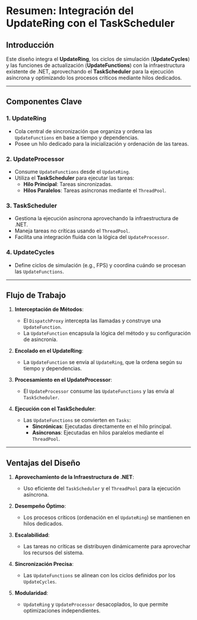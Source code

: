 
# Resumen: Integración del UpdateRing con el TaskScheduler

## Introducción
Este diseño integra el **UpdateRing**, los ciclos de simulación (**UpdateCycles**) y las funciones de actualización (**UpdateFunctions**) con la infraestructura existente de .NET, aprovechando el **TaskScheduler** para la ejecución asíncrona y optimizando los procesos críticos mediante hilos dedicados.

---

## Componentes Clave

### 1. **UpdateRing**
- Cola central de sincronización que organiza y ordena las `UpdateFunctions` en base a tiempo y dependencias.
- Posee un hilo dedicado para la inicialización y ordenación de las tareas.

### 2. **UpdateProcessor**
- Consume `UpdateFunctions` desde el `UpdateRing`.
- Utiliza el **TaskScheduler** para ejecutar las tareas:
  - **Hilo Principal**: Tareas sincronizadas.
  - **Hilos Paralelos**: Tareas asíncronas mediante el `ThreadPool`.

### 3. **TaskScheduler**
- Gestiona la ejecución asíncrona aprovechando la infraestructura de .NET.
- Maneja tareas no críticas usando el `ThreadPool`.
- Facilita una integración fluida con la lógica del `UpdateProcessor`.

### 4. **UpdateCycles**
- Define ciclos de simulación (e.g., FPS) y coordina cuándo se procesan las `UpdateFunctions`.

---

## Flujo de Trabajo

1. **Interceptación de Métodos**:
   - El `DispatchProxy` intercepta las llamadas y construye una `UpdateFunction`.
   - La `UpdateFunction` encapsula la lógica del método y su configuración de asincronía.

2. **Encolado en el UpdateRing**:
   - La `UpdateFunction` se envía al `UpdateRing`, que la ordena según su tiempo y dependencias.

3. **Procesamiento en el UpdateProcessor**:
   - El `UpdateProcessor` consume las `UpdateFunctions` y las envía al `TaskScheduler`.

4. **Ejecución con el TaskScheduler**:
   - Las `UpdateFunctions` se convierten en `Tasks`:
     - **Sincrónicas**: Ejecutadas directamente en el hilo principal.
     - **Asíncronas**: Ejecutadas en hilos paralelos mediante el `ThreadPool`.

---

## Ventajas del Diseño

1. **Aprovechamiento de la Infraestructura de .NET**:
   - Uso eficiente del `TaskScheduler` y el `ThreadPool` para la ejecución asíncrona.

2. **Desempeño Óptimo**:
   - Los procesos críticos (ordenación en el `UpdateRing`) se mantienen en hilos dedicados.

3. **Escalabilidad**:
   - Las tareas no críticas se distribuyen dinámicamente para aprovechar los recursos del sistema.

4. **Sincronización Precisa**:
   - Las `UpdateFunctions` se alinean con los ciclos definidos por los `UpdateCycles`.

5. **Modularidad**:
   - `UpdateRing` y `UpdateProcessor` desacoplados, lo que permite optimizaciones independientes.
